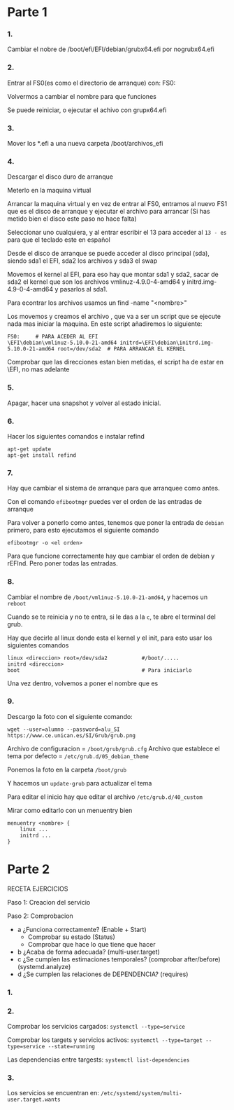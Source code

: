 # Parte 1

### 1.

Cambiar el nobre de /boot/efi/EFI/debian/grubx64.efi por nogrubx64.efi

### 2. 

Entrar al FS0(es como el directorio de arranque) con: FS0:

Volvermos a cambiar el nombre para que funciones

Se puede reiniciar, o ejecutar el achivo con grupx64.efi

### 3.

Mover los *.efi a una nueva carpeta /boot/archivos_efi

### 4.

Descargar el disco duro de arranque

Meterlo en la maquina virtual

Arrancar la maquina virtual y en vez de entrar al FS0, entramos al nuevo FS1 que es el disco de arranque y ejecutar el archivo para arrancar (Si has metido bien el disco este paso no hace falta)

Seleccionar uno cualquiera, y al entrar escribir el 13 para acceder al ``13 - es`` para que el teclado este en español

Desde el disco de arranque se puede acceder al disco principal (sda), siendo sda1 el EFI, sda2 los archivos y sda3 el swap

Movemos el kernel al EFI, para eso hay que montar sda1 y sda2, sacar de sda2 el kernel que son los archivos vmlinuz-4.9.0-4-amd64 y initrd.img-4.9-0-4-amd64 y pasarlos al sda1.

Para econtrar los archivos usamos un find -name "\<nombre>"

Los movemos y creamos el archivo , que va a ser un script que se ejecute nada mas iniciar la maquina. En este script añadiremos lo siguiente:

~~~
FS0:     # PARA ACEDER AL EFI
\EFI\debian\vmlinuz-5.10.0-21-amd64 initrd=\EFI\debian\initrd.img-5.10.0-21-amd64 root=/dev/sda2  # PARA ARRANCAR EL KERNEL
~~~

Comprobar que las direcciones estan bien metidas, el script ha de estar en \EFI, no mas adelante

### 5.

Apagar, hacer una snapshot y volver al estado inicial.

### 6.

Hacer los siguientes comandos e instalar refind
~~~
apt-get update
apt-get install refind
~~~

### 7.

Hay que cambiar el sistema de arranque para que arranquee como antes.

Con el comando ``efibootmgr`` puedes ver el orden de las entradas de arranque

Para volver a ponerlo como antes, tenemos que poner la entrada de ``debian`` primero, para esto ejecutamos el siguiente comando

~~~
efibootmgr -o <el orden>
~~~

Para que funcione correctamente hay que cambiar el orden de debian y rEFInd. Pero poner todas las entradas.

### 8.

Cambiar el nombre de ``/boot/vmlinuz-5.10.0-21-amd64``, y hacemos un ``reboot``

Cuando se te reinicia y no te entra, si le das a la ``c``, te abre el terminal del grub.

Hay que decirle al linux donde esta el kernel y el init, para esto usar los siguientes comandos 

~~~
linux <direccion> root=/dev/sda2           #/boot/.....
initrd <direccion>
boot                                       # Para iniciarlo
~~~

Una vez dentro, volvemos a poner el nombre que es

### 9.

Descargo la foto con el siguiente comando:

~~~
wget --user=alumno --password=alu_SI  https://www.ce.unican.es/SI/Grub/grub.png
~~~

Archivo de configuracion = ``/boot/grub/grub.cfg``
Archivo que establece el tema por defecto = ``/etc/grub.d/05_debian_theme``

Ponemos la foto en la carpeta ``/boot/grub``

Y hacemos un ``update-grub`` para actualizar el tema

Para editar el inicio hay que editar el archivo ``/etc/grub.d/40_custom``

Mirar como editarlo con un menuentry bien

~~~
menuentry <nombre> {
    linux ...
    initrd ...
}
~~~

# Parte 2

RECETA EJERCICIOS

Paso 1: Creacion del servicio

Paso 2: Comprobacion
- a ¿Funciona correctamente? (Enable + Start) 
    - Comprobar su estado (Status)
    - Comprobar que hace lo que tiene que hacer
- b ¿Acaba de forma adecuada? (multi-user.target)
- c ¿Se cumplen las estimaciones temporales? (comprobar after/before) (systemd.analyze)
- d ¿Se cumplen las relaciones de DEPENDENCIA? (requires)

### 1.

### 2.

Comprobar los servicios cargados: ``systemctl --type=service``

Comprobar los targets y servicios activos: ``systemctl --type=target --type=service --state=running``

Las dependencias entre targests: ``systemctl list-dependencies``

### 3.

Los servicios se encuentran en: ``/etc/systemd/system/multi-user.target.wants``





